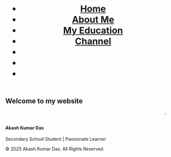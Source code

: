 <!DOCTYPE html>
<html>
  <head>
    <link rel="stylesheet" href="sheet.css">
  </head>
  <body id="a">
    <header>
    <h1>
      <nav id="nav">
        <ul>
          <li><a href="home.html" id="uc">Home</a></li>
          <li><a href="about.html">About Me</a></li>
          <li><a href="education.html">My Education</a></li>
          <li><a href="channel.html">Channel</a></li>
          <li><a href="#"></a></li>
          <li><a href="#"></a></li>
          <li><a href="#"></a></li>
        </ul>
      </nav>
      </h1>
    </header>
    <h2 id="h2"> Welcome to my website</h2>
    <h3>
      <marquee id="mar">Thanks for vesite my website &#128591  &#128591!!!</marquee>
    </h3>
     <h4>Akash Kumar Das</h4>
    <p>Secondary School Student | Passionate Learner</p>
   <footer>
    <p>&copy; 2025 Akash Kumar Das. All Rights Reserved.</p>
   </footer>
  </body>
</html>